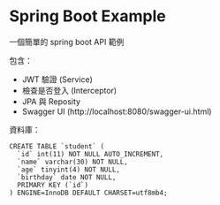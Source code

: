# Spring Boot Example

一個簡單的 spring boot API 範例

包含：
- JWT 驗證 (Service)
- 檢查是否登入 (Interceptor)
- JPA 與 Reposity
- Swagger UI (http://localhost:8080/swagger-ui.html)

資料庫：

```
CREATE TABLE `student` (
  `id` int(11) NOT NULL AUTO_INCREMENT,
  `name` varchar(30) NOT NULL,
  `age` tinyint(4) NOT NULL,
  `birthday` date NOT NULL,
  PRIMARY KEY (`id`)
) ENGINE=InnoDB DEFAULT CHARSET=utf8mb4;
```

